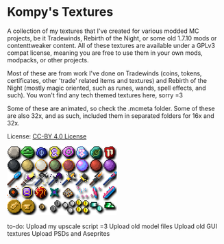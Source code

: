 # Kompy's Textures

A collection of my textures that I've created for various modded MC projects, be it Tradewinds, Rebirth of the Night, or some old 1.7.10 mods or contenttweaker content.
All of these textures are available under a GPLv3 compat license, meaning you are free to use them in your own mods, modpacks, or other projects.

Most of these are from work I've done on Tradewinds (coins, tokens, certificates, other 'trade' related items and textures) and Rebirth of the Night (mostly magic oriented, such as runes, wands, spell effects, and such). You won't find any tech themed textures here, sorry =3

Some of these are animated, so check the .mcmeta folder. Some of these are also 32x, and as such, included them in separated folders for 16x and 32x.

License: [CC-BY 4.0 License](https://creativecommons.org/licenses/by/4.0/)

![Sample](Samples.png)

to-do: 
Upload my upscale script =3
Upload old model files
Upload old GUI textures
Upload PSDs and Aseprites
